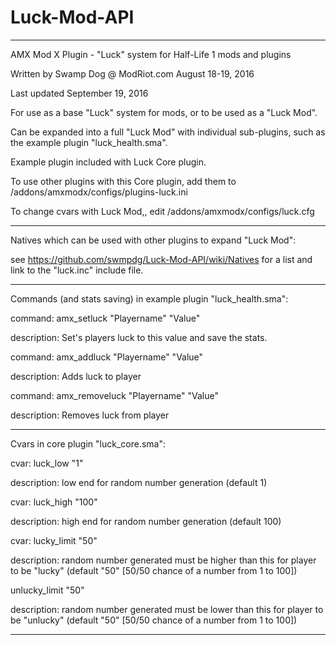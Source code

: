 # Luck-Mod-API

-------

AMX Mod X Plugin - "Luck" system for Half-Life 1 mods and plugins

Written by Swamp Dog @ ModRiot.com August 18-19, 2016

Last updated September 19, 2016

For use as a base "Luck" system for mods, or to be used as a "Luck Mod".

Can be expanded into a full "Luck Mod" with individual sub-plugins, such as the example plugin "luck_health.sma".

Example plugin included with Luck Core plugin.

To use other plugins with this Core plugin, add them to /addons/amxmodx/configs/plugins-luck.ini

To change cvars with Luck Mod,, edit /addons/amxmodx/configs/luck.cfg

-------


Natives which can be used with other plugins to expand "Luck Mod":

see https://github.com/swmpdg/Luck-Mod-API/wiki/Natives for a list and link to the "luck.inc" include file.

-------

Commands (and stats saving) in example plugin "luck_health.sma":

command:
amx_setluck "Playername" "Value"

description:
Set's players luck to this value and save the stats.

command:
amx_addluck "Playername" "Value"

description:
Adds luck to player

command:
amx_removeluck "Playername" "Value"

description:
Removes luck from player

-------

Cvars in core plugin "luck_core.sma":

cvar:
luck_low "1"

description:
low end for random number generation (default 1)

cvar:
luck_high "100"

description:
high end for random number generation (default 100)

cvar:
lucky_limit	"50"

description:
random number generated must be higher than this for player to be "lucky" (default "50" [50/50 chance of a number from 1 to 100])

unlucky_limit "50"

description:
random number generated must be lower than this for player to be "unlucky" (default "50" [50/50 chance of a number from 1 to 100])

-------